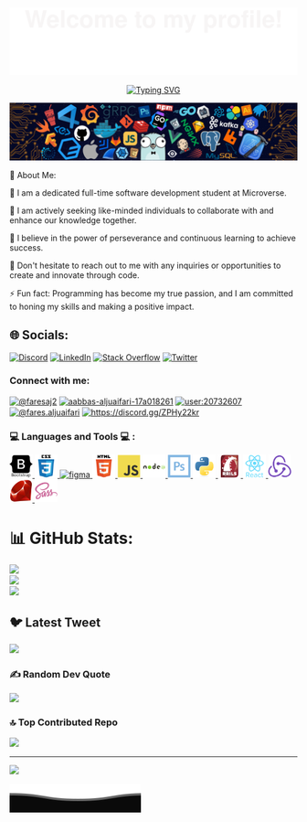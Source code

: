 ![Alt text](assets/Bottom_up.svg)

<!-- My Ticker -->

<p align="center">
  <a href="https://git.io/typing-svg">
    <img align="center" src="https://readme-typing-svg.herokuapp.com?font=JetBrains+Mono&color=%2336BCF7&size=24&width=800&height=60&lines=👋+Hello,+I'm+Abbas!;🚀+Passionate+about+Front-End+Development;💡+Always+Exploring+New+Technologies;🌱+Continuous+Learner+and+Problem-Solver" alt="Typing SVG" />
  </a>
</p>

![Alt text](assets/header_.png)

💫 About Me:

🔭 I am a dedicated full-time software development student at Microverse.

👯 I am actively seeking like-minded individuals to collaborate with and enhance our knowledge together.

🌱 I believe in the power of perseverance and continuous learning to achieve success.

💬 Don't hesitate to reach out to me with any inquiries or opportunities to create and innovate through code.

⚡ Fun fact: Programming has become my true passion, and I am committed to honing my skills and making a positive impact.

## 🌐 Socials:

[![Discord](https://img.shields.io/badge/Discord-%237289DA.svg?logo=discord&logoColor=white)](https://discord.gg/https://discord.gg/mnBXKMEb) [![LinkedIn](https://img.shields.io/badge/LinkedIn-%230077B5.svg?logo=linkedin&logoColor=white)](https://linkedin.com/in/linkedin.com/in/abbas-aljuaifari-17a018261) [![Stack Overflow](https://img.shields.io/badge/-Stackoverflow-FE7A16?logo=stack-overflow&logoColor=white)](https://stackoverflow.com/users/user:20732607) [![Twitter](https://img.shields.io/badge/Twitter-%231DA1F2.svg?logo=Twitter&logoColor=white)](https://twitter.com/@FaresAJ2)

<h3 align="left">Connect with me:</h3>
<p align="left">
<a href="https://twitter.com/@faresaj2" target="blank"><img align="center" src="https://raw.githubusercontent.com/rahuldkjain/github-profile-readme-generator/master/src/images/icons/Social/twitter.svg" alt="@faresaj2" height="30" width="40" /></a>
<a href="https://linkedin.com/in/aabbas-aljuaifari-17a018261" target="blank"><img align="center" src="https://raw.githubusercontent.com/rahuldkjain/github-profile-readme-generator/master/src/images/icons/Social/linked-in-alt.svg" alt="aabbas-aljuaifari-17a018261" height="30" width="40" /></a>
<a href="https://stackoverflow.com/users/user:20732607" target="blank"><img align="center" src="https://raw.githubusercontent.com/rahuldkjain/github-profile-readme-generator/master/src/images/icons/Social/stack-overflow.svg" alt="user:20732607" height="30" width="40" /></a>
<a href="https://medium.com/@fares.aljuaifari" target="blank"><img align="center" src="https://raw.githubusercontent.com/rahuldkjain/github-profile-readme-generator/master/src/images/icons/Social/medium.svg" alt="@fares.aljuaifari" height="30" width="40" /></a>
<a href="https://discord.gg/https://discord.gg/ZPHy22kr" target="blank"><img align="center" src="https://raw.githubusercontent.com/rahuldkjain/github-profile-readme-generator/master/src/images/icons/Social/discord.svg" alt="https://discord.gg/ZPHy22kr" height="30" width="40" /></a>
</p>

<h3 align="left"> 💻 Languages and Tools 💻 :</h3>
<p align="left"> <a href="https://getbootstrap.com" target="_blank" rel="noreferrer"> <img src="https://raw.githubusercontent.com/devicons/devicon/master/icons/bootstrap/bootstrap-plain-wordmark.svg" alt="bootstrap" width="40" height="40"/> </a> <a href="https://www.w3schools.com/css/" target="_blank" rel="noreferrer"> <img src="https://raw.githubusercontent.com/devicons/devicon/master/icons/css3/css3-original-wordmark.svg" alt="css3" width="40" height="40"/> </a> <a href="https://www.figma.com/" target="_blank" rel="noreferrer"> <img src="https://www.vectorlogo.zone/logos/figma/figma-icon.svg" alt="figma" width="40" height="40"/> </a> <a href="https://www.w3.org/html/" target="_blank" rel="noreferrer"> <img src="https://raw.githubusercontent.com/devicons/devicon/master/icons/html5/html5-original-wordmark.svg" alt="html5" width="40" height="40"/> </a> <a href="https://developer.mozilla.org/en-US/docs/Web/JavaScript" target="_blank" rel="noreferrer"> <img src="https://raw.githubusercontent.com/devicons/devicon/master/icons/javascript/javascript-original.svg" alt="javascript" width="40" height="40"/> </a> <a href="https://nodejs.org" target="_blank" rel="noreferrer"> <img src="https://raw.githubusercontent.com/devicons/devicon/master/icons/nodejs/nodejs-original-wordmark.svg" alt="nodejs" width="40" height="40"/> </a> <a href="https://www.photoshop.com/en" target="_blank" rel="noreferrer"> <img src="https://raw.githubusercontent.com/devicons/devicon/master/icons/photoshop/photoshop-line.svg" alt="photoshop" width="40" height="40"/> </a> <a href="https://www.python.org" target="_blank" rel="noreferrer"> <img src="https://raw.githubusercontent.com/devicons/devicon/master/icons/python/python-original.svg" alt="python" width="40" height="40"/> </a> <a href="https://rubyonrails.org" target="_blank" rel="noreferrer"> <img src="https://raw.githubusercontent.com/devicons/devicon/master/icons/rails/rails-original-wordmark.svg" alt="rails" width="40" height="40"/> </a> <a href="https://reactjs.org/" target="_blank" rel="noreferrer"> <img src="https://raw.githubusercontent.com/devicons/devicon/master/icons/react/react-original-wordmark.svg" alt="react" width="40" height="40"/> </a> <a href="https://redux.js.org" target="_blank" rel="noreferrer"> <img src="https://raw.githubusercontent.com/devicons/devicon/master/icons/redux/redux-original.svg" alt="redux" width="40" height="40"/> </a> <a href="https://www.ruby-lang.org/en/" target="_blank" rel="noreferrer"> <img src="https://raw.githubusercontent.com/devicons/devicon/master/icons/ruby/ruby-original.svg" alt="ruby" width="40" height="40"/> </a> <a href="https://sass-lang.com" target="_blank" rel="noreferrer"> <img src="https://raw.githubusercontent.com/devicons/devicon/master/icons/sass/sass-original.svg" alt="sass" width="40" height="40"/> </a> </p>

# 📊 GitHub Stats:

![](https://github-readme-stats.vercel.app/api?username=Abbas-Aljuaifari&theme=blue-green&hide_border=true&include_all_commits=false&count_private=false)<br/>
![](https://github-readme-streak-stats.herokuapp.com/?user=Abbas-Aljuaifari&theme=blue-green&hide_border=true)<br/>
![](https://github-readme-stats.vercel.app/api/top-langs/?username=Abbas-Aljuaifari&theme=blue-green&hide_border=true&include_all_commits=false&count_private=false&layout=compact)

## 🐦 Latest Tweet

[![](https://gtce.itsvg.in/api?username=@FaresAJ2)](https://github.com/VishwaGauravIn/github-twitter-card-embed)

### ✍️ Random Dev Quote

![](https://quotes-github-readme.vercel.app/api?type=vetical&theme=gruvbox)

### 🔝 Top Contributed Repo

![](https://github-contributor-stats.vercel.app/api?username=Abbas-Aljuaifari&limit=5&theme=apprentice&combine_all_yearly_contributions=true)

---

[![](https://visitcount.itsvg.in/api?id=Abbas-Aljuaifari&icon=2&color=2)](https://visitcount.itsvg.in)

![Alt text](assets/Bottom_down.svg)
